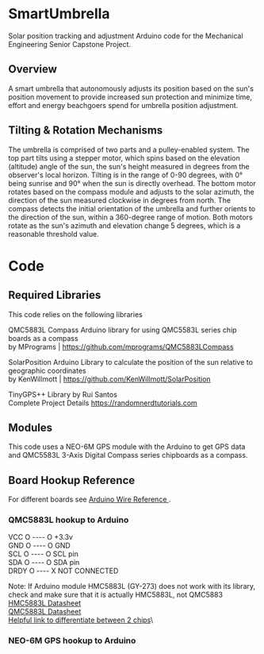 # SmartUmbrella
Solar position tracking and adjustment Arduino code for the Mechanical Engineering Senior Capstone Project.

## Overview
A smart umbrella that autonomously adjusts its position based on the sun's position movement to provide increased sun protection and minimize time, effort and energy beachgoers spend for umbrella position adjustment.

## Tilting & Rotation Mechanisms
The umbrella is comprised of two parts and a pulley-enabled system. The top part tilts using a stepper motor, which spins based on the elevation (altitude) angle of the sun, the sun's height measured in degrees from the observer's local horizon. Tilting is in the range of 0-90 degrees, with 0° being sunrise and 90° when the sun is directly overhead. The bottom motor rotates based on the compass module and adjusts to the solar azimuth, the direction of the sun measured clockwise in degrees from north. The compass detects the initial orientation of the umbrella and further orients to the direction of the sun, within a 360-degree range of motion. Both motors rotate as the sun's azimuth and elevation change 5 degrees, which is a reasonable threshold value.

# Code
## Required Libraries
This code relies on the following libraries

QMC5883L Compass
Arduino library for using QMC5583L series chip boards as a compass\
by MPrograms | https://github.com/mprograms/QMC5883LCompass

SolarPosition
Arduino Library to calculate the position of the sun relative to geographic coordinates\
by KenWillmott | https://github.com/KenWillmott/SolarPosition

TinyGPS++ Library
by Rui Santos\
Complete Project Details https://randomnerdtutorials.com

## Modules
This code uses a NEO-6M GPS module with the Arduino to get GPS data and QMC5583L 3-Axis Digital Compass series chipboards as a compass.

## Board Hookup Reference
For different boards see [Arduino Wire Reference ](https://www.arduino.cc/reference/en/language/functions/communication/wire/). 

### QMC5883L hookup to Arduino
VCC  O ---- O +3.3v\
GND  O ---- O GND\
SCL  O ---- O SCL pin\
SDA  O ---- O SDA pin\
DRDY O ---- X NOT CONNECTED


Note: If Arduino module HMC5883L (GY-273) does not work with its library, check and make sure that it is actually HMC5883L, not QMC5883
[HMC5883L Datasheet ](https://www.best-microcontroller-projects.com/support-files/hmc5883l.pdf)\
[QMC5883L Datasheet ](https://www.best-microcontroller-projects.com/support-files/qmc5883l-datasheet-1.0.pdf)\
[Helpful link to differentiate between 2 chips]([https://www.best-microcontroller-projects.com/support-files/qmc5883l-datasheet-1.0.pdf](https://surtrtech.com/2018/02/01/interfacing-hmc8553l-qmc5883-digital-compass-with-arduino/)https://surtrtech.com/2018/02/01/interfacing-hmc8553l-qmc5883-digital-compass-with-arduino/)\




### NEO-6M GPS hookup to Arduino


